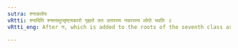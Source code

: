 ```yaml
---
sutra: श्नान्नलोपः
vRtti: श्नादिति श्नमयमुत्सृष्टमकारो गृह्यते तत उत्तरस्य नकारस्य लोपो भवति ॥
vRtti_eng: After न, which is added to the roots of the seventh class as a characteristic (i. e. the _vikarana_ श्नम्), there is the elision of the following न ॥

---
```

